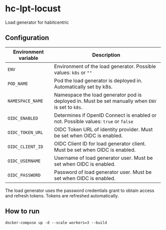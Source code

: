 # hc-lpt-locust

Load generator for habitcentric

## Configuration

| Environment variable | Description                                                                                       |
| -------------------- | ------------------------------------------------------------------------------------------------- |
| `ENV`                | Environment of the load generator. Possible values: `k8s` or `""`                                 |
| `POD_NAME`           | Pod the load generator is deployed in. Automatically set by k8s.                                  |
| `NAMESPACE_NAME`     | Namespace the load generator pod is deployed in. Must be set manually when `ENV` is set to `k8s`. |
| `OIDC_ENABLED`       | Determines if OpenID Connect is enabled or not. Possible values: `true` or `false`                |
| `OIDC_TOKEN_URL`     | OIDC Token URL of identity provider. Must be set when OIDC is enabled.                            |
| `OIDC_CLIENT_ID`     | OIDC Client ID for load generator client. Must be set when OIDC is enabled.                       |
| `OIDC_USERNAME`      | Username of load generator user. Must be set when OIDC is enabled.                                |
| `OIDC_PASSWORD`      | Password of load generator user. Must be set when OIDC is enabled.                                |

The load generator uses the password credentials grant to obtain access and refresh tokens.
Tokens are refreshed automatically.

## How to run

```
docker-compose up -d --scale workers=3 --build
```
